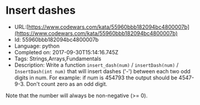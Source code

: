 # Insert dashes

 - URL:[https://www.codewars.com/kata/55960bbb182094bc4800007b](https://www.codewars.com/kata/55960bbb182094bc4800007b)
 - Id: 55960bbb182094bc4800007b
 - Language: python
 - Completed on: 2017-09-30T15:14:16.745Z
 - Tags: Strings,Arrays,Fundamentals
 - Description:
Write a function ```insert_dash(num)``` / ```insertDash(num)``` / ```InsertDash(int num)``` that will insert dashes ('-') between each two odd digits in num. For example: if num is 454793 the output should be 4547-9-3. Don't count zero as an odd digit.

Note that the number will always be non-negative (>= 0).
